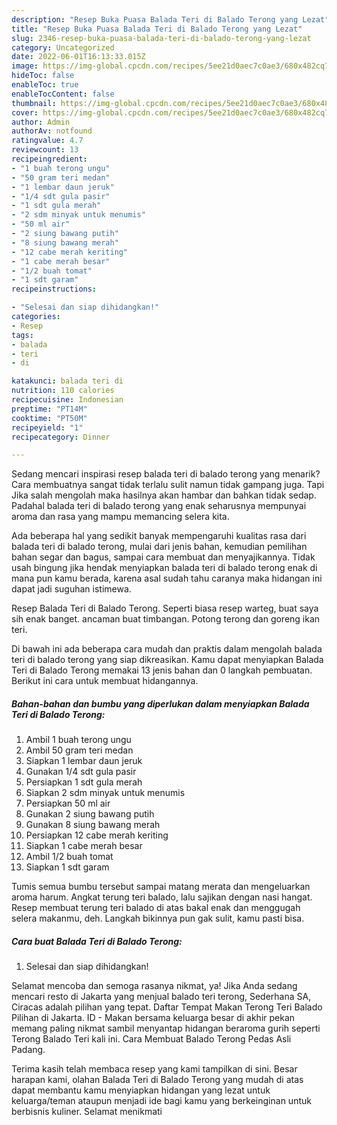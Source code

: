 ```yaml
---
description: "Resep Buka Puasa Balada Teri di Balado Terong yang Lezat"
title: "Resep Buka Puasa Balada Teri di Balado Terong yang Lezat"
slug: 2346-resep-buka-puasa-balada-teri-di-balado-terong-yang-lezat
category: Uncategorized
date: 2022-06-01T16:13:33.015Z
image: https://img-global.cpcdn.com/recipes/5ee21d0aec7c0ae3/680x482cq70/balada-teri-di-balado-terong-foto-resep-utama.jpg
hideToc: false
enableToc: true
enableTocContent: false
thumbnail: https://img-global.cpcdn.com/recipes/5ee21d0aec7c0ae3/680x482cq70/balada-teri-di-balado-terong-foto-resep-utama.jpg
cover: https://img-global.cpcdn.com/recipes/5ee21d0aec7c0ae3/680x482cq70/balada-teri-di-balado-terong-foto-resep-utama.jpg
author: Admin
authorAv: notfound
ratingvalue: 4.7
reviewcount: 13
recipeingredient:
- "1 buah terong ungu"
- "50 gram teri medan"
- "1 lembar daun jeruk"
- "1/4 sdt gula pasir"
- "1 sdt gula merah"
- "2 sdm minyak untuk menumis"
- "50 ml air"
- "2 siung bawang putih"
- "8 siung bawang merah"
- "12 cabe merah keriting"
- "1 cabe merah besar"
- "1/2 buah tomat"
- "1 sdt garam"
recipeinstructions:

- "Selesai dan siap dihidangkan!"
categories:
- Resep
tags:
- balada
- teri
- di

katakunci: balada teri di 
nutrition: 110 calories
recipecuisine: Indonesian
preptime: "PT14M"
cooktime: "PT50M"
recipeyield: "1"
recipecategory: Dinner

---
```



Sedang mencari inspirasi resep balada teri di balado terong yang menarik? Cara membuatnya sangat tidak terlalu sulit namun tidak gampang juga. Tapi Jika salah mengolah maka hasilnya akan hambar dan bahkan tidak sedap. Padahal balada teri di balado terong yang enak seharusnya mempunyai aroma dan rasa yang mampu memancing selera kita.


Ada beberapa hal yang sedikit banyak mempengaruhi kualitas rasa dari balada teri di balado terong, mulai dari jenis bahan, kemudian pemilihan bahan segar dan bagus, sampai cara membuat dan menyajikannya. Tidak usah bingung jika hendak menyiapkan balada teri di balado terong enak di mana pun kamu berada, karena asal sudah tahu caranya maka hidangan ini dapat jadi suguhan istimewa.

Resep Balada Teri di Balado Terong. Seperti biasa resep warteg, buat saya sih enak banget. ancaman buat timbangan. Potong terong dan goreng ikan teri.


Di bawah ini ada beberapa cara mudah dan praktis dalam mengolah balada teri di balado terong yang siap dikreasikan. Kamu dapat menyiapkan Balada Teri di Balado Terong memakai 13 jenis bahan dan 0 langkah pembuatan. Berikut ini cara untuk membuat hidangannya.

<!--inarticleads1-->

##### Bahan-bahan dan bumbu yang diperlukan dalam menyiapkan Balada Teri di Balado Terong:

1. Ambil 1 buah terong ungu
1. Ambil 50 gram teri medan
1. Siapkan 1 lembar daun jeruk
1. Gunakan 1/4 sdt gula pasir
1. Persiapkan 1 sdt gula merah
1. Siapkan 2 sdm minyak untuk menumis
1. Persiapkan 50 ml air
1. Gunakan 2 siung bawang putih
1. Gunakan 8 siung bawang merah
1. Persiapkan 12 cabe merah keriting
1. Siapkan 1 cabe merah besar
1. Ambil 1/2 buah tomat
1. Siapkan 1 sdt garam


Tumis semua bumbu tersebut sampai matang merata dan mengeluarkan aroma harum. Angkat terung teri balado, lalu sajikan dengan nasi hangat. Resep membuat terung teri balado di atas bakal enak dan menggugah selera makanmu, deh. Langkah bikinnya pun gak sulit, kamu pasti bisa. 

<!--inarticleads2-->

##### Cara buat Balada Teri di Balado Terong:


1. Selesai dan siap dihidangkan!

Selamat mencoba dan semoga rasanya nikmat, ya! Jika Anda sedang mencari resto di Jakarta yang menjual balado teri terong, Sederhana SA, Ciracas adalah pilihan yang tepat. Daftar Tempat Makan Terong Teri Balado Pilihan di Jakarta. ID - Makan bersama keluarga besar di akhir pekan memang paling nikmat sambil menyantap hidangan beraroma gurih seperti Terong Balado Teri kali ini. Cara Membuat Balado Terong Pedas Asli Padang. 

Terima kasih telah membaca resep yang kami tampilkan di sini. Besar harapan kami, olahan Balada Teri di Balado Terong yang mudah di atas dapat membantu kamu menyiapkan hidangan yang lezat untuk keluarga/teman ataupun menjadi ide bagi kamu yang berkeinginan untuk berbisnis kuliner. Selamat menikmati
